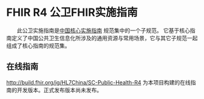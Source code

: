 # FHIR R4 公卫FHIR实施指南   

&emsp;&emsp;此公卫实施指南是[中国核心实施指南](http://build.fhir.org/ig/HL7China/CN-CORE-R4/) 规范集中的一个子规范。
它基于核心指南定义了中国公共卫生信息化所涉及的通用资源与常用场景，它与其它子规范一起组成了核心指南的规范集。

## 在线指南

http://build.fhir.org/ig/HL7China/SC-Public-Health-R4  为本项目构建的在线指南的开发版本。正式发布版本尚未发布。
